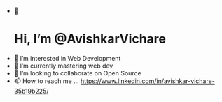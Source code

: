 - 👋<h1> Hi, I’m @AvishkarVichare</h1>
- 👀 I’m interested in Web Development
- 🌱 I’m currently mastering web dev
- 💞️ I’m looking to collaborate on Open Source
- 📫 How to reach me ... https://www.linkedin.com/in/avishkar-vichare-35b19b225/


<!---
AvishkarVichare/AvishkarVichare is a ✨ special ✨ repository because its `README.md` (this file) appears on your GitHub profile.
You can click the Preview link to take a look at your changes.
--->
